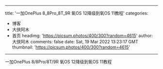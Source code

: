 
---
title: '一加OnePlus 8_8Pro_8T_9R 氧OS 12降级到氧OS 11教程'
categories: 
 - 博客
 - 大侠阿木
 - 首页
headimg: 'https://picsum.photos/400/300?random=4615'
author: 大侠阿木
comments: false
date: Sat, 19 Mar 2022 13:23:17 GMT
thumbnail: 'https://picsum.photos/400/300?random=4615'
---

<div>   
一加OnePlus 8/8Pro/8T/9R 氧OS 12降级到氧OS 11教程  
</div>
            